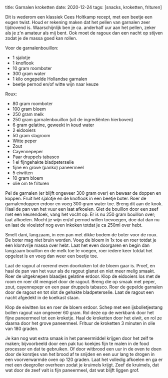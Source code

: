 title: Garnalen kroketten
date: 2020-12-24
tags: [snacks, kroketten, frituren]

Dit is wederom een klassiek Cees Holtkamp recept, met een beetje een eugen twist.
Houd er rekening maken dat het pellen van garnalen zeer tijdrovend is. Waarschijnlijk ben je ca. anderhalf
uur aan het pellen, zeker als je z'n amateur als mij bent. Ook moet de ragoux dan een nacht op stijven zodat 
je de massa goed kan rollen.

Voor de garnalenbouillon:
- 1 sjalotje
- 1 knoflook
- 10 gram roomboter
- 300 gram water
- 1 kilo ongepelde Hollandse garnalen
- beetje pernod en/of witte wijn naar keuze

Roux:
- 80 gram roomboter
- 100 gram bloem
- 250 gram melk
- 250 gram garnalenbouillon (uit de ingrediënten hierboven)
- 6 gram gelatine, geweekt in koud water
- 2 eidooiers
- 50 gram slagroom
- Witte peper
- Zout
- Cayennepeper
- Paar druppels tabasco
- 1 el fijngehakte bladpeterselie
- fijne en grove (panko) paneermeel
- 5 eiwitten
- 10 gram bloem
- olie om te frituren

Pel de garnalen (er blijft ongeveer 300 gram over) en bewaar de doppen en koppen. Fruit het sjalotje en 
de knoflook in een beetje boter. Roer de garnalendoppen erdoor en voeg 300 gram water toe. Breng dit 
aan de kook. Haal de pan van het vuur een laat afkoelen. Giet de bouillon door een zeef met een keurendoek, 
vang het vocht op. Er is nu 250 gram bouillon over; laat afkoelen. Mocht je wijn en/of pernod willen toevoegen, 
doe dat dan nu en laat de vloeistof nog even inkoken totdat je ca 250ml over hebt.

Smelt dani, langzaam, in een pan met dikke bodem de boter voor de roux. De boter mag niet bruin worden. Voeg 
de bloem in 1x toe en roer totdat je een klontvrije massa over hebt. Laat het even doorgaren en begin dan langzaam
bouillon en de melk toe te voegen, roer iedere keer totdat het opgelost is en voeg dan weer een beetje toe.

Laat de ragout al roerend even doorkoken tot de bloem gaar is. Proef, en haal de pan van het vuur als de ragout 
glanst en niet meer melig smaakt. Roer de uitgeknepen blaadjes gelatine erdoor. Klop de eidooiers los met de room 
en roer dit mengsel door de ragout. Breng die op smaak met peper, zout, cayennepepr en een paar druppels tabasco. 
Roer de gepelde garnalen door de ragout en tot slot de gehakte bladpeterselie. Laat de ragout een nacht afgedekt 
in de koelkast staan.

Klop de eiwitten los en roer de bloem erdoor. Schep met een ijsbolletjestang bollen ragout van ongeveer 60 gram. 
Rol deze op de werkbank door het fijne paneermeel tot een kroketje. Haal de kroketten door het eiwit, en rol 
ze daarna door het grove paneermeel. Frituur de kroketten 3 minuten in olie van 180 graden.

Je kan nog wat extra smaak in het paneermiddel krijgen door het zelf te maken; bijvoorbeeld door een pak
tuc koekjes fijn te malen in de food processor en dat te gebruiken. Of door witbrood een uur in de oven te 
doen door de korstjes van het brood af te snijden en een uur lang te drogen in een voorverwarmde oven op 120 
graden. Laat het volledig afkoelen en ga er met een deegroller overheen zodat je kruimels krijgt. Zeef de 
kruimels, dat wat door de zeef valt is fijn paneermeel, dat wat blijft liggen grof.
